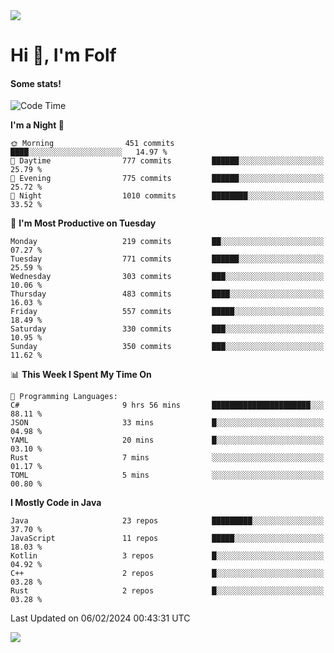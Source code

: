 <img src="https://komarev.com/ghpvc/?username=itsfolf"/>
<h1>Hi 👋, I'm Folf</h1>


#### Some stats!
<!--START_SECTION:waka-->
![Code Time](http://img.shields.io/badge/Code%20Time-2%2C125%20hrs%2037%20mins-blue)

**I'm a Night 🦉** 

```text
🌞 Morning                451 commits         ████░░░░░░░░░░░░░░░░░░░░░   14.97 % 
🌆 Daytime                777 commits         ██████░░░░░░░░░░░░░░░░░░░   25.79 % 
🌃 Evening                775 commits         ██████░░░░░░░░░░░░░░░░░░░   25.72 % 
🌙 Night                  1010 commits        ████████░░░░░░░░░░░░░░░░░   33.52 % 
```
📅 **I'm Most Productive on Tuesday** 

```text
Monday                   219 commits         ██░░░░░░░░░░░░░░░░░░░░░░░   07.27 % 
Tuesday                  771 commits         ██████░░░░░░░░░░░░░░░░░░░   25.59 % 
Wednesday                303 commits         ███░░░░░░░░░░░░░░░░░░░░░░   10.06 % 
Thursday                 483 commits         ████░░░░░░░░░░░░░░░░░░░░░   16.03 % 
Friday                   557 commits         █████░░░░░░░░░░░░░░░░░░░░   18.49 % 
Saturday                 330 commits         ███░░░░░░░░░░░░░░░░░░░░░░   10.95 % 
Sunday                   350 commits         ███░░░░░░░░░░░░░░░░░░░░░░   11.62 % 
```


📊 **This Week I Spent My Time On** 

```text
💬 Programming Languages: 
C#                       9 hrs 56 mins       ██████████████████████░░░   88.11 % 
JSON                     33 mins             █░░░░░░░░░░░░░░░░░░░░░░░░   04.98 % 
YAML                     20 mins             █░░░░░░░░░░░░░░░░░░░░░░░░   03.10 % 
Rust                     7 mins              ░░░░░░░░░░░░░░░░░░░░░░░░░   01.17 % 
TOML                     5 mins              ░░░░░░░░░░░░░░░░░░░░░░░░░   00.80 % 
```

**I Mostly Code in Java** 

```text
Java                     23 repos            █████████░░░░░░░░░░░░░░░░   37.70 % 
JavaScript               11 repos            █████░░░░░░░░░░░░░░░░░░░░   18.03 % 
Kotlin                   3 repos             █░░░░░░░░░░░░░░░░░░░░░░░░   04.92 % 
C++                      2 repos             █░░░░░░░░░░░░░░░░░░░░░░░░   03.28 % 
Rust                     2 repos             █░░░░░░░░░░░░░░░░░░░░░░░░   03.28 % 
```




 Last Updated on 06/02/2024 00:43:31 UTC
<!--END_SECTION:waka-->
<a src="https://discord.com/users/1090088995976925305"><img src="https://lanyard-profile-readme.vercel.app/api/1090088995976925305"/></a></td> 

